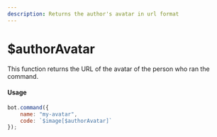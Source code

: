 ```yaml
---
description: Returns the author's avatar in url format
---
```


# $authorAvatar

This function returns the URL of the avatar of the person who ran the command.

#### Usage

```javascript
bot.command({
    name: "my-avatar",
    code: `$image[$authorAvatar]`
});
```

